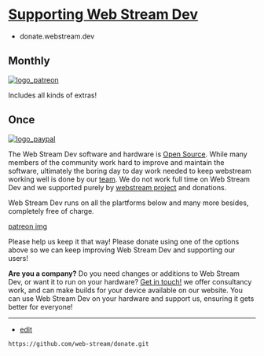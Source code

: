 # [Supporting Web Stream Dev](https://donate.webstream.dev)

+ donate.webstream.dev

## Monthly
 
[![logo_patreon](https://donate.github.io/logo_patreon.png)](https://www.patreon.com/webstream)
 
Includes all kinds of extras!
 
## Once
 
[![logo_paypal](https://donate.github.io/logo_paypal.png)](https://paypal.me/webstream)

 
The Web Stream Dev software and hardware is [Open Source](https://github.com/webstream). 
While many members of the community work hard to improve and maintain the software, 
ultimately the boring day to day work needed to keep webstream working well is done by our [team](https://team.webstream.dev). 
We do not work full time on Web Stream Dev and we supported purely by [webstream project](https://www.webstream.dev) and donations.

Web Stream Dev runs on all the plartforms below and many more besides, completely free of charge.

[patreon img](https://www.patreon.com/webstream)
 
 Please help us keep it that way! Please donate using one of the options above so we can keep improving Web Stream Dev and supporting our users!
 
 **Are you a company?** Do you need changes or additions to Web Stream Dev, or want it to run on your hardware?
 [Get in touch!](https://contact.webstream.dev/) we offer consultancy work, and can make builds for your device available on our website. 
 You can use Web Stream Dev on your hardware and support us, ensuring it gets better for everyone!


---
+ [edit](https://github.com/web-stream/donate/edit/main/README.md)

```
https://github.com/web-stream/donate.git
```
